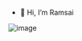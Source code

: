 - 👋 Hi, I’m Ramsai

![image](https://user-images.githubusercontent.com/97512693/175369053-8ece8c8e-893a-4c11-b8cb-ee9585154df6.png)


<!---
ramsai-zs/ramsai-zs is a ✨ special ✨ repository because its `README.md` (this file) appears on your GitHub profile.
You can click the Preview link to take a look at your changes.
--->
